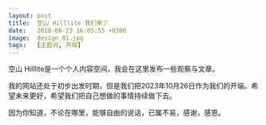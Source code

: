 ```yaml
---
layout: post
title:  空山 Hilllite 我们来了
date:   2018-08-23 16:05:55 +0300
image:  design_01.jpg
tags:   [主题词, 开端]
---
```

空山 Hilllite是一个个人内容空间，我会在这里发布一些观察与文章。

我的网站还处于初步出发时期，但是我们把2023年10月26日作为我们的开端。希望未来更好，希望我们把自己想做的事情持续做下去。

因为你知道，不论在哪里，能够自由的说话，已属不易，感谢，感恩。
